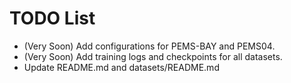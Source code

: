 # TODO List

- (Very Soon) Add configurations for PEMS-BAY and PEMS04.
- (Very Soon) Add training logs and checkpoints for all datasets.
- Update README.md and datasets/README.md
